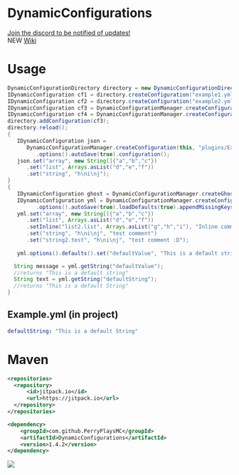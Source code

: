 # DynamicConfigurations

[Join the discord to be notified of updates!](https://discord.gg/QuG8R6c3ry)
<br>NEW [Wiki](https://github.com/PerryPlaysMC/DynamicConfigurations/wiki)


# Usage
```java
DynamicConfigurationDirectory directory = new DynamicConfigurationDirectory(this, new File("plugins/Example", "thisisatest"));
IDynamicConfiguration cf1 = directory.createConfiguration("example1.yml");
IDynamicConfiguration cf2 = directory.createConfiguration("example2.yml");
IDynamicConfiguration cf3 = DynamicConfigurationManager.createConfiguration(this, "plugins/Example/thisisatest", "example3.yml");
IDynamicConfiguration cf4 = DynamicConfigurationManager.createConfiguration(this, new File("plugins/Example/thisisatest"), "example4.yml");
directory.addConfiguration(cf3);
directory.reload();
{
   IDynamicConfiguration json =
      DynamicConfigurationManager.createConfiguration(this, "plugins/Example/example.json")
         .options().autoSave(true).configuration();
   json.set("array", new String[]{"a","b","c"})
      .set("list", Arrays.asList("d","e","f"))
      .set("string", "h\ni\nj");
}
{
   IDynamicConfiguration ghost = DynamicConfigurationManager.createGhostConfiguration(this, "example.yml");
   IDynamicConfiguration yml = DynamicConfigurationManager.createConfiguration(this, "plugins/Example/example.yml")
         .options().autoSave(true).loadDefaults(true).appendMissingKeys(true).configuration();
   yml.set("array", new String[]{"a","b","c"})
      .set("list", Arrays.asList("d","e","f"))
      .setInline("list2.list", Arrays.asList("g","h","i"), "Inline comment")
      .set("string", "h\ni\nj", "test comment")
      .set("string2.test", "h\ni\nj", "test comment :D");
   
   yml.options().defaults().set("defaultValue", "This is a default string");

  String message = yml.getString("defaultValue");
  //returns "This is a default string"
  String text = yml.getString("defaultString");
  //returns "This is a default String"
}
```
## Example.yml (in project)
```yml
defaultString: "This is a default String"

```

# Maven
```xml
<repositories>
  <repository>
      <id>jitpack.io</id>
      <url>https://jitpack.io</url>
  </repository>
</repositories>

<dependency>
    <groupId>com.github.PerryPlaysMC</groupId>
    <artifactId>DynamicConfigurations</artifactId>
    <version>1.4.2</version>
</dependency>
```
[![](https://jitpack.io/v/PerryPlaysMC/DynamicConfigurations.svg)](https://jitpack.io/#PerryPlaysMC/DynamicConfigurations)
